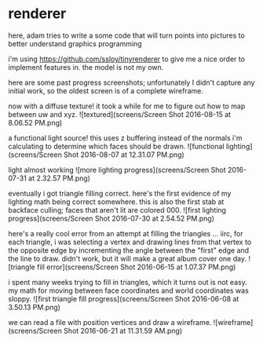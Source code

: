 # renderer

here, adam tries to write a some code that will turn points into pictures to better understand graphics programming

i'm using https://github.com/ssloy/tinyrenderer to give me a nice order to implement features in.
the model is not my own.

here are some past progress screenshots; unfortunately I didn't capture any initial work, so the oldest screen is of a complete wireframe.

now with a diffuse texture! it took a while for me to figure out how to map between uw and xyz. 
![textured](screens/Screen Shot 2016-08-15 at 8.06.52 PM.png)

a functional light source! this uses z buffering instead of the normals i'm calculating to determine which faces should be drawn.
![functional lighting](screens/Screen Shot 2016-08-07 at 12.31.07 PM.png)

light almost working
![more lighting progress](screens/Screen Shot 2016-07-31 at 2.32.57 PM.png)

eventually i got triangle filling correct. here's the first evidence of my lighting math being correct somewhere. this is also the first stab at backface culling; faces that aren't lit are colored 000.
![first lighting progress](screens/Screen Shot 2016-07-30 at 2.54.52 PM.png)

here's a really cool error from an attempt at filling the triangles ... iirc, for each triangle, i was selecting a vertex and drawing lines from that vertex to the opposite edge by incrementing the angle between the "first" edge and the line to draw. didn't work, but it will make a great album cover one day.
![triangle fill error](screens/Screen Shot 2016-06-15 at 1.07.37 PM.png)

i spent many weeks trying to fill in triangles, which it turns out is not easy. my math for moving between face coordinates and world coordinates was sloppy.
![first triangle fill progress](screens/Screen Shot 2016-06-08 at 3.50.13 PM.png)

we can read a file with position vertices and draw a wireframe. 
![wireframe](screens/Screen Shot 2016-06-21 at 11.31.59 AM.png)
